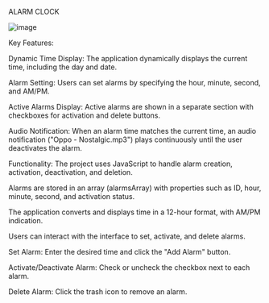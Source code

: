 ALARM CLOCK

![image](https://github.com/Ab1345702/AlarmClock/assets/53814507/1aebc9e8-79e5-495e-b9ff-c1656bc18410)

Key Features:

Dynamic Time Display: The application dynamically displays the current time, including the day and date.

Alarm Setting: Users can set alarms by specifying the hour, minute, second, and AM/PM.

Active Alarms Display: Active alarms are shown in a separate section with checkboxes for activation and delete buttons.

Audio Notification: When an alarm time matches the current time, an audio notification ("Oppo - Nostalgic.mp3") plays continuously until the user deactivates the alarm.

Functionality:
The project uses JavaScript to handle alarm creation, activation, deactivation, and deletion.

Alarms are stored in an array (alarmsArray) with properties such as ID, hour, minute, second, and activation status.

The application converts and displays time in a 12-hour format, with AM/PM indication.

Users can interact with the interface to set, activate, and delete alarms.

Set Alarm: Enter the desired time and click the "Add Alarm" button.

Activate/Deactivate Alarm: Check or uncheck the checkbox next to each alarm.

Delete Alarm: Click the trash icon to remove an alarm.
